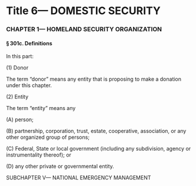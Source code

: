 
# Title 6— DOMESTIC SECURITY
### CHAPTER 1— HOMELAND SECURITY ORGANIZATION
#### § 301c. Definitions

In this part:

(1) Donor

The term “donor” means any entity that is proposing to make a donation under this chapter.

(2) Entity

The term “entity” means any

(A) person;

(B) partnership, corporation, trust, estate, cooperative, association, or any other organized group of persons;

(C) Federal, State or local government (including any subdivision, agency or instrumentality thereof); or

(D) any other private or governmental entity.

SUBCHAPTER V— NATIONAL EMERGENCY MANAGEMENT
